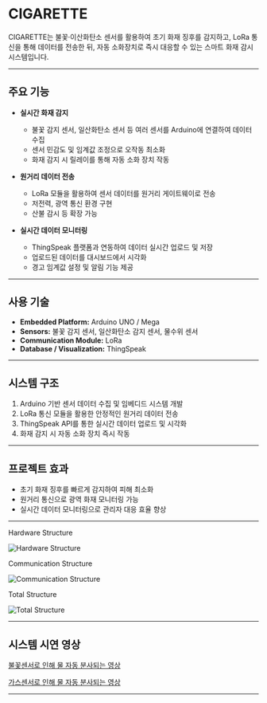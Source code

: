 # CIGARETTE

CIGARETTE는 불꽃·이산화탄소 센서를 활용하여 초기 화재 징후를 감지하고, LoRa 통신을 통해 데이터를 전송한 뒤, 자동 소화장치로 즉시 대응할 수 있는 스마트 화재 감시 시스템입니다.

---

## 주요 기능

- **실시간 화재 감지**
  - 불꽃 감지 센서, 일산화탄소 센서 등 여러 센서를 Arduino에 연결하여 데이터 수집
  - 센서 민감도 및 임계값 조정으로 오작동 최소화
  - 화재 감지 시 릴레이를 통해 자동 소화 장치 작동

- **원거리 데이터 전송**
  - LoRa 모듈을 활용하여 센서 데이터를 원거리 게이트웨이로 전송
  - 저전력, 광역 통신 환경 구현
  - 산불 감시 등 확장 가능

- **실시간 데이터 모니터링**
  - ThingSpeak 플랫폼과 연동하여 데이터 실시간 업로드 및 저장
  - 업로드된 데이터를 대시보드에서 시각화
  - 경고 임계값 설정 및 알림 기능 제공

---

## 사용 기술

- **Embedded Platform:** Arduino UNO / Mega  
- **Sensors:** 불꽃 감지 센서, 일산화탄소 감지 센서, 물수위 센서  
- **Communication Module:** LoRa  
- **Database / Visualization:** ThingSpeak  

---

## 시스템 구조

1. Arduino 기반 센서 데이터 수집 및 임베디드 시스템 개발  
2. LoRa 통신 모듈을 활용한 안정적인 원거리 데이터 전송  
3. ThingSpeak API를 통한 실시간 데이터 업로드 및 시각화  
4. 화재 감지 시 자동 소화 장치 즉시 작동  

---

## 프로젝트 효과

- 초기 화재 징후를 빠르게 감지하여 피해 최소화  
- 원거리 통신으로 광역 화재 모니터링 가능  
- 실시간 데이터 모니터링으로 관리자 대응 효율 향상  

---

Hardware Structure

![Hardware Structure](https://github.com/HS-Donguk/IoT-CommunicationSystem-Project/assets/145684303/827ffc23-c100-4493-a25e-18a88cab2512)

Communication Structure

![Communication Structure](https://github.com/HS-Donguk/IoT-CommunicationSystem-Project/assets/145684303/d5f0a187-498f-4812-a7cd-1b9010dee2c9)

Total Structure

![Total Structure](https://github.com/HS-Donguk/IoT-CommunicationSystem-Project/assets/145684303/a95204b6-f86a-4c67-a1e8-8d6aab22b9dc)

---

## 시스템 시연 영상

[불꽃센서로 인해 물 자동 분사되는 영상](https://www.youtube.com/watch?v=tGuDu_nD8B4)

[가스센서로 인해 물 자동 분사되는 영상](https://www.youtube.com/watch?v=M8j3APLQdoY)

---
